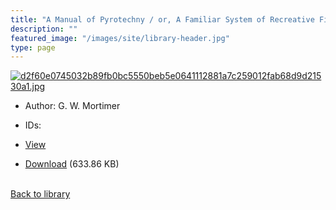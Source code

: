 ```yaml
---
title: "A Manual of Pyrotechny / or, A Familiar System of Recreative Fire-works"
description: ""
featured_image: "/images/site/library-header.jpg"
type: page
---
```


<a href="" target="_blank">![d2f60e0745032b89fb0bc5550beb5e0641112881a7c259012fab68d9d21530a1.jpg](/images/library/d2f60e0745032b89fb0bc5550beb5e0641112881a7c259012fab68d9d21530a1.jpg)</a>
* Author: G. W. Mortimer
* IDs:
* <a href="" target="_blank">View</a>

* [Download]() (633.86 KB)

<br />[Back to library](/library/)
